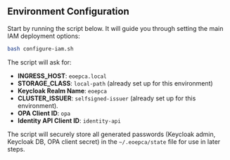 
## Environment Configuration

Start by running the script below. It will guide you through setting the main IAM deployment options:

```bash
bash configure-iam.sh
```

The script will ask for:

- **INGRESS_HOST**: `eoepca.local`
- **STORAGE_CLASS**: `local-path` (already set up for this environment)
- **Keycloak Realm Name**: `eoepca`
- **CLUSTER_ISSUER**: `selfsigned-issuer` (already set up for this environment).
- **OPA Client ID**: `opa`
- **Identity API Client ID**: `identity-api`

The script will securely store all generated passwords (Keycloak admin, Keycloak DB, OPA client secret) in the `~/.eoepca/state` file for use in later steps.
